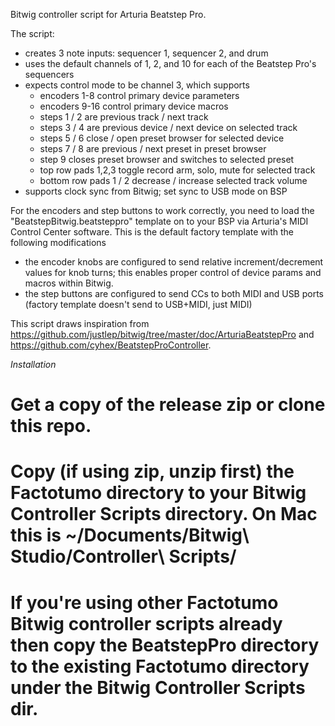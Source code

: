 Bitwig controller script for Arturia Beatstep Pro.

The script:
  * creates 3 note inputs: sequencer 1, sequencer 2, and drum
  * uses the default channels of 1, 2, and 10 for each of the Beatstep Pro's sequencers
  * expects control mode to be channel 3, which supports
    * encoders 1-8 control primary device parameters
    * encoders 9-16 control primary device macros
    * steps 1 / 2 are previous track / next track
    * steps 3 / 4 are previous device / next device on selected track
    * steps 5 / 6 close / open preset browser for selected device
    * steps 7 / 8 are previous / next preset in preset browser
    * step 9 closes preset browser and switches to selected preset
    * top row pads 1,2,3 toggle record arm, solo, mute for selected track
    * bottom row pads 1 / 2 decrease / increase selected track volume
  * supports clock sync from Bitwig; set sync to USB mode on BSP

For the encoders and step buttons to work correctly, you need to load the "BeatstepBitwig.beatsteppro" template on to your BSP via Arturia's MIDI Control Center software.  This is the default factory template with the following modifications

  * the encoder knobs are configured to send relative increment/decrement values for knob turns; this enables proper control of device params and macros within Bitwig.
  * the step buttons are configured to send CCs to both MIDI and USB ports (factory template doesn't send to USB+MIDI, just MIDI)

This script draws inspiration from https://github.com/justlep/bitwig/tree/master/doc/ArturiaBeatstepPro and https://github.com/cyhex/BeatstepProController.

*Installation*

  # Get a copy of the release zip or clone this repo.
  # Copy (if using zip, unzip first) the Factotumo directory to your Bitwig Controller Scripts directory.  On Mac this is ~/Documents/Bitwig\ Studio/Controller\ Scripts/
  # If you're using other Factotumo Bitwig controller scripts already then copy the BeatstepPro directory to the existing Factotumo directory under the Bitwig Controller Scripts dir.
  